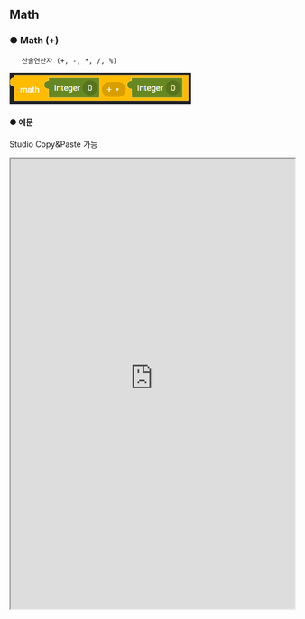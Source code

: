 ## Math

### ● Math \(+\)

       산술연산자 (+, -, *, /, %)

![](../../img/assets/image%20%28104%29.png)

#### ● 예문
<p class='comment'>Studio Copy&Paste 가능</p>
<iframe
    src="https://d1sxhpvag16wqc.cloudfront.net/v3.1.0/util/math_1"
    width="100%"
    height="800px"
    allow=""
    sandbox="allow-scripts allow-same-origin" />
<div class="display-pdf">
    <p><img src="../../img/assets/image%20%28364%29.png" alt="" /></p>
    <p><img src="../../img/assets/image%20%28339%29.png" alt="" /></p>
    <p><img src="../../img/assets/image%20%28327%29.png" alt="" /></p>
</div>

#### ● 결과

```text
{
  "result": {
    "+": 20,
    "-": 6,
    "*": 20,
    "/": 3.3333333333333335,
    "%": 2
  }
}
```

### ● Math \(++\)

       증감연산자 (++, --)

![](../../img/assets/image%20%28115%29.png)

#### ● 예문
<p class='comment'>Studio Copy&Paste 가능</p>
<iframe
    src="https://d1sxhpvag16wqc.cloudfront.net/v3.1.0/util/math_2"
    width="100%"
    height="800px"
    allow=""
    sandbox="allow-scripts allow-same-origin" />
<div class="display-pdf">
    <p><img src="../../img/assets/image%20%28340%29.png" alt="" /></p>
    <p><img src="../../img/assets/image%20%28330%29.png" alt="" /></p>
</div>

#### ● 결과

```text
{
  "result": {
    "math++": 4
  }
}
```
